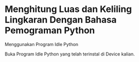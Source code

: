 # Menghitung Luas dan Keliling Lingkaran Dengan Bahasa Pemograman Python #
 
Menggunakan Program Idle Python

Buka Program Idle Python yang telah terinstal di Device kalian.
